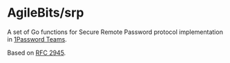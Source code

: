 # AgileBits/srp

A set of Go functions for Secure Remote Password protocol implementation in [1Password Teams](https://1password.com).

Based on [RFC 2945](https://www.ietf.org/rfc/rfc2945.txt).

